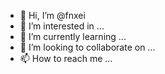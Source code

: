 - 👋 Hi, I’m @fnxei
- 👀 I’m interested in ...
- 🌱 I’m currently learning ...
- 💞️ I’m looking to collaborate on ...
- 📫 How to reach me ...

<!---
fnxei/fnxei is a ✨ special ✨ repository because its `README.md` (this file) appears on your GitHub profile.
You can click the Preview link to take a look at your changes.
--->
